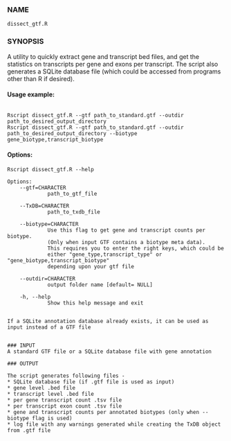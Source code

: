 ### NAME

<pre><code>dissect_gtf.R </code></pre>

### SYNOPSIS

A utility to quickly extract gene and transcript bed files, and get the statistics on transcripts per gene and exons per transcript. The script also generates a SQLite database file (which could be accessed from
programs other than R if desired).

#### Usage example:

<pre><code>
Rscript dissect_gtf.R --gtf path_to_standard.gtf --outdir path_to_desired_output_directory
Rscript dissect_gtf.R --gtf path_to_standard.gtf --outdir path_to_desired_output_directory --biotype gene_biotype,transcript_biotype
</code></pre>



#### Options:

<pre><code>Rscript dissect_gtf.R --help

Options:
	--gtf=CHARACTER
		     path_to_gtf_file

	--TxDB=CHARACTER
		     path_to_txdb_file

	--biotype=CHARACTER
		     Use this flag to get gene and transcript counts per biotype. 
             (Only when input GTF contains a biotype meta data). 
             This requires you to enter the right keys, which could be 
	         either "gene_type,transcript_type" or "gene_biotype,transcript_biotype"
		     depending upon your gtf file

	--outdir=CHARACTER
		     output folder name [default= NULL]

	-h, --help
		     Show this help message and exit


If a SQLite annotation database already exists, it can be used as input instead of a GTF file


### INPUT
A standard GTF file or a SQLite database file with gene annotation

### OUTPUT

The script generates following files -
* SQLite database file (if .gtf file is used as input)
* gene level .bed file
* transcript level .bed file
* per gene transcript count .tsv file
* per transcript exon count .tsv file
* gene and transcript counts per annotated biotypes (only when --biotype flag is used)
* log file with any warnings generated while creating the TxDB object from .gtf file


